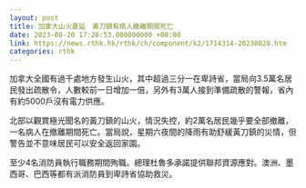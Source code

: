 ```yaml
---
layout: post
title: 加拿大山火蔓延　黃刀鎮有病人撤離期間死亡
date: 2023-08-20 17:28:53.000000000 +08:00
link: https://news.rthk.hk/rthk/ch/component/k2/1714314-20230820.htm
categories: rthk
---
```


加拿大全國有過千處地方發生山火，其中超過三分一在卑詩省，當局向3.5萬名居民發出疏散令，人數較前一日增加一倍，另外有3萬人接到準備疏散的警報，省內有約5000戶沒有電力供應。

北部以觀賞極光聞名的黃刀鎮的山火，情況失控，約2萬名居民幾乎要全部撤離，一名病人在撤離期間死亡。當局說，星期六夜間的降雨有助舒緩黃刀鎮的災情，但警告並不意味居民可以安全返回家園。

至少4名消防員執行職務期間殉職。總理杜魯多承諾提供聯邦資源應對。澳洲、墨西哥、巴西等都有派消防員到卑詩省協助救災。
